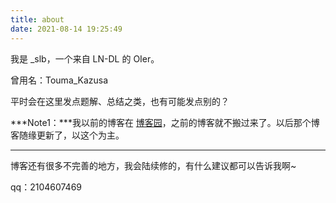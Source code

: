 ```yaml
---
title: about
date: 2021-08-14 19:25:49
---
```


我是 _slb，一个来自 LN-DL 的 OIer。

曾用名：Touma_Kazusa

平时会在这里发点题解、总结之类，也有可能发点别的？

***Note1：***我以前的博客在 [博客园](https://www.cnblogs.com/Touma-Kazusa/)，之前的博客就不搬过来了。以后那个博客随缘更新了，以这个为主。

---

博客还有很多不完善的地方，我会陆续修的，有什么建议都可以告诉我啊~

qq：2104607469
